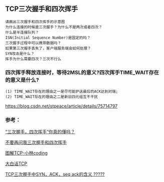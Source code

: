 ## TCP三次握手和四次挥手

    请画出三次握手和四次挥手的示意图
    为什么连接的时候是三次握手？为什么不是两次或者四次？
    什么是半连接队列？
    ISN(Initial Sequence Number)是固定的吗？
    三次握手过程中可以携带数据吗？
    如果第三次握手丢失了，客户端服务端会如何处理？
    SYN攻击是什么？
    挥手为什么需要四次？三次不行么




### 四次挥手释放连接时，等待2MSL的意义?四次挥手TIME_WAIT存在的意义是什么?

    (1) TIME_WAIT存在的理由之一是尽可能护送最后的ACK达到对端; 
    (2) TIME_WAIT存在的理由之二是新旧四元组互不干扰


https://blog.csdn.net/stpeace/article/details/75714797



### 参考：

[“三次握手，四次挥手”你真的懂吗？](https://zhuanlan.zhihu.com/p/53374516)

[不要再问我三次握手和四次挥手](https://juejin.cn/post/6844903958624878606#heading-7)

[图解TCP-小林coding](https://www.cnblogs.com/xiaolincoding/p/12638546.html)

[大白话TCP](https://github.com/jawil/blog/issues/14)

[TCP三次握手中SYN，ACK，seq ack的含义    ?????](https://www.cnblogs.com/muyi23333/articles/13841268.html)